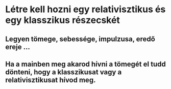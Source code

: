# Létre kell hozni egy relativisztikus és egy klasszikus részecskét
## Legyen tömege, sebessége, impulzusa, eredő ereje ...
## Ha a mainben meg akarod hívni a tömegét el tudd dönteni, hogy a klasszikusat vagy a relativisztikusat hívod meg.